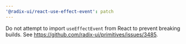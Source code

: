 ```yaml
---
'@radix-ui/react-use-effect-event': patch
---
```


Do not attempt to import `useEffectEvent` from React to prevent breaking builds. See https://github.com/radix-ui/primitives/issues/3485.
